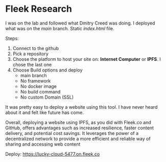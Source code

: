 # Fleek Research

I was on the lab and followed what Dmitry Creed was doing. I deployed what was on the *main* branch. Static *index.html* file.

Steps:
1. Connect to the github
2. Pick a repository
3. Choose the platform to host your site on: **Internet Computer** or **IPFS**. I chose the last one
4. Choose Build options and deploy
    - main branch
    - No framework 
    - No docker image
    - No build command
    - No custom Domain (SSL)

It was pretty easy to deploy a website using this tool. I have never heard about it and felt like future has come.

Overall, deploying a website using IPFS, as you did with Fleek.co and GitHub, offers advantages such as increased resilience, faster content delivery, and potential cost savings. It leverages the power of a decentralized network to provide a more efficient and reliable way of sharing and accessing web content


Deploy: https://lucky-cloud-5477.on.fleek.co
